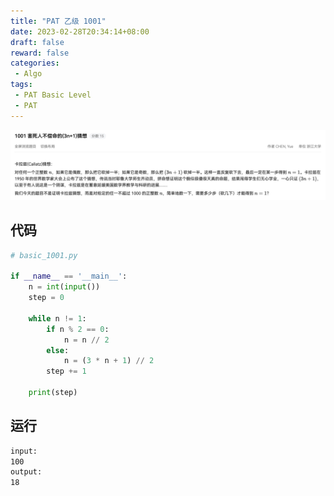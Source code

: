```yaml
---
title: "PAT 乙级 1001"
date: 2023-02-28T20:34:14+08:00
draft: false
reward: false
categories:
 - Algo
tags:
 - PAT Basic Level
 - PAT
---
```


![](1001.png)

## 代码

```python
# basic_1001.py

if __name__ == '__main__':
    n = int(input())
    step = 0

    while n != 1:
        if n % 2 == 0:
            n = n // 2
        else:
            n = (3 * n + 1) // 2
        step += 1

    print(step)
```

## 运行

```bash
input:
100
output:
18
```

